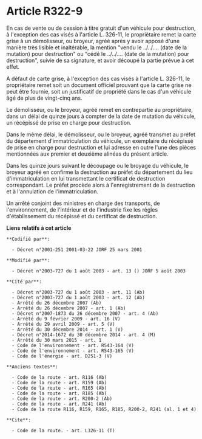 # Article R322-9

En cas de vente ou de cession à titre gratuit d'un véhicule pour destruction, à l'exception des cas visés à l'article L.
326-11, le propriétaire remet la carte grise à un démolisseur, ou broyeur, agréé après y avoir apposé d'une manière très
lisible et inaltérable, la mention "vendu le ../../.... (date de la mutation) pour destruction" ou "cédé le ../../.... (date
de la mutation) pour destruction", suivie de sa signature, et avoir découpé la partie prévue à cet effet.

A défaut de carte grise, à l'exception des cas visés à l'article L. 326-11, le propriétaire remet soit un document officiel
prouvant que la carte grise ne peut être fournie, soit un justificatif de propriété dans le cas d'un véhicule âgé de plus de
vingt-cinq ans.

Le démolisseur, ou le broyeur, agréé remet en contrepartie au propriétaire, dans un délai de quinze jours à compter de la
date de mutation du véhicule, un récépissé de prise en charge pour destruction.

Dans le même délai, le démolisseur, ou le broyeur, agréé transmet au préfet du département d'immatriculation du véhicule, un
exemplaire du récépissé de prise en charge pour destruction et lui adresse en outre l'une des pièces mentionnées aux premier
et deuxième alinéas du présent article.

Dans les quinze jours suivant le découpage ou le broyage du véhicule, le broyeur agréé en confirme la destruction au préfet
du département du lieu d'immatriculation en lui transmettant le certificat de destruction correspondant. Le préfet procède
alors à l'enregistrement de la destruction et à l'annulation de l'immatriculation.

Un arrêté conjoint des ministres en charge des transports, de l'environnement, de l'intérieur et de l'industrie fixe les
règles d'établissement du récépissé et du certificat de destruction.

**Liens relatifs à cet article**

	**Codifié par**:

	  - Décret n°2001-251 2001-03-22 JORF 25 mars 2001

	**Modifié par**:

	  - Décret n°2003-727 du 1 août 2003 - art. 13 () JORF 5 août 2003

	**Cité par**:

	  - Décret n°2003-727 du 1 août 2003 - art. 11 (Ab)
	  - Décret n°2003-727 du 1 août 2003 - art. 12 (Ab)
	  - Arrêté du 26 décembre 2007 (Ab)
	  - Arrêté du 26 décembre 2007 - art. 1 (Ab)
	  - Décret n°2007-1873 du 26 décembre 2007 - art. 4 (Ab)
	  - Arrêté du 9 février 2009 - art. 16 (V)
	  - Arrêté du 29 avril 2009 - art. 5 (V)
	  - Arrêté du 30 décembre 2014 - art. 1 (V)
	  - Décret n°2014-1672 du 30 décembre 2014 - art. 4 (M)
	  - Arrêté du 30 mars 2015 - art. 1
	  - Code de l'environnement - art. R543-164 (V)
	  - Code de l'environnement - art. R543-165 (V)
	  - Code de l'énergie - art. D251-3 (V)

	**Anciens textes**:

	  - Code de la route - art. R116 (Ab)
	  - Code de la route - art. R159 (Ab)
	  - Code de la route - art. R165 (Ab)
	  - Code de la route - art. R185 (Ab)
	  - Code de la route - art. R200-2 (Ab)
	  - Code de la route - art. R241 (Ab)
	  - Code de la route R116, R159, R165, R185, R200-2, R241 (al. 1 et 4)

	**Cite**:

	  - Code de la route. - art. L326-11 (T)
